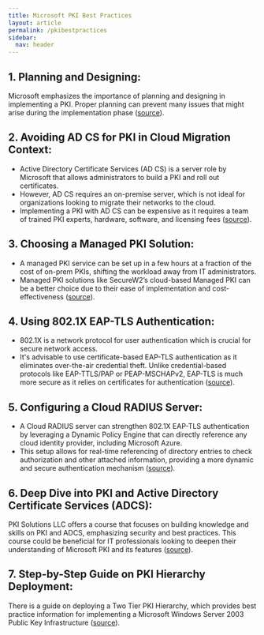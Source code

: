 ```yaml
---
title: Microsoft PKI Best Practices
layout: article
permalink: /pkibestpractices
sidebar:
  nav: header
---
```


## 1. **Planning and Designing**:
   Microsoft emphasizes the importance of planning and designing in implementing a PKI. Proper planning can prevent many issues that might arise during the implementation phase ([source](https://techcommunity.microsoft.com/t5/core-infrastructure-and-security/designing-and-implementing-a-pki-part-i-design-and-planning/ba-p/259730)).

## 2. **Avoiding AD CS for PKI in Cloud Migration Context**:
   - Active Directory Certificate Services (AD CS) is a server role by Microsoft that allows administrators to build a PKI and roll out certificates.
   - However, AD CS requires an on-premise server, which is not ideal for organizations looking to migrate their networks to the cloud.
   - Implementing a PKI with AD CS can be expensive as it requires a team of trained PKI experts, hardware, software, and licensing fees ([source](https://www.securew2.com/solutions/managed-pki-service/)).

## 3. **Choosing a Managed PKI Solution**:
   - A managed PKI service can be set up in a few hours at a fraction of the cost of on-prem PKIs, shifting the workload away from IT administrators.
   - Managed PKI solutions like SecureW2’s cloud-based Managed PKI can be a better choice due to their ease of implementation and cost-effectiveness ([source](https://www.securew2.com/solutions/managed-pki-service/)).

## 4. **Using 802.1X EAP-TLS Authentication**:
   - 802.1X is a network protocol for user authentication which is crucial for secure network access.
   - It's advisable to use certificate-based EAP-TLS authentication as it eliminates over-the-air credential theft. Unlike credential-based protocols like EAP-TTLS/PAP or PEAP-MSCHAPv2, EAP-TLS is much more secure as it relies on certificates for authentication ([source](https://www.securew2.com/solutions/managed-pki-service/)).

## 5. **Configuring a Cloud RADIUS Server**:
   - A Cloud RADIUS server can strengthen 802.1X EAP-TLS authentication by leveraging a Dynamic Policy Engine that can directly reference any cloud identity provider, including Microsoft Azure.
   - This setup allows for real-time referencing of directory entries to check authorization and other attached information, providing a more dynamic and secure authentication mechanism ([source](https://www.securew2.com/solutions/managed-pki-service/)).

## 6. **Deep Dive into PKI and Active Directory Certificate Services (ADCS)**:
   PKI Solutions LLC offers a course that focuses on building knowledge and skills on PKI and ADCS, emphasizing security and best practices. This course could be beneficial for IT professionals looking to deepen their understanding of Microsoft PKI and its features ([source](https://platform.pkisolutions.com/courses/microsoft-pki-in-depth)).

## 7. **Step-by-Step Guide on PKI Hierarchy Deployment**:
   There is a guide on deploying a Two Tier PKI Hierarchy, which provides best practice information for implementing a Microsoft Windows Server 2003 Public Key Infrastructure ([source](https://social.technet.microsoft.com/wiki/contents/articles/15037.ad-cs-step-by-step-guide-two-tier-pki-hierarchy-deployment.aspx)).
